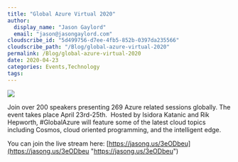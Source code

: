 ```yaml
---
title: "Global Azure Virtual 2020"
author: 
  display_name: "Jason Gaylord"
  email: "jason@jasongaylord.com"
cloudscribe_id: "5d499756-d7ee-4fb5-852b-0397da235566"
cloudscribe_path: "/Blog/global-azure-virtual-2020"
permalink: /Blog/global-azure-virtual-2020
date: 2020-04-23
categories: Events,Technology
tags: 
---
```


![](https://cdn.jasongaylord.com/images/2020/04/23/globalazure.png)

Join over 200 speakers presenting 269 Azure related sessions globally. The event takes place April 23rd-25th.  Hosted by Isidora Katanic and Rik Hepworth, #GlobalAzure will feature some of the latest cloud topics including Cosmos, cloud oriented programming, and the intelligent edge.  

You can join the live stream here: [https://jasong.us/3eODbeu](https://jasong.us/3eODbeu "https://jasong.us/3eODbeu")
